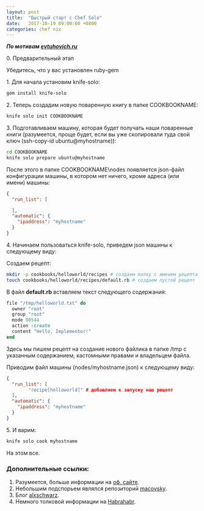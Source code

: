 ```yaml
---
layout: post
title:  "Быстрый старт с Chef Solo"
date:   2017-10-19 09:00:00 +0800
categories: chef nix
---
```

 
***По мотивам [evtuhovich.ru](http://evtuhovich.ru/blog/2014/03/28/knife-solo/)***

0\. Предварительный этап

Убедитесь, что у вас установлен ruby-gem

1\. Для начала установим knife-solo:

```sh
gem install knife-solo
```

2\. Теперь создадим новую поваренную книгу в папке COOKBOOKNAME:

```sh
knife solo init COOKBOOKNAME
```

3\. Подготавливаем машину, которая будет получать наши поваренные книги (разумеется, проще будет, если вы уже скопировали туда свой ключ (ssh-copy-id ubuntu@myhostname)):

```sh
cd COOKBOOKNAME
knife solo prepare ubuntu@myhostname
```

После этого в папке COOKBOOKNAME\nodes появляется json-файл конфигурации машины, в котором нет ничего, кроме адреса (или имени) машины:

```json
{
  "run_list": [

  ],
  "automatic": {
    "ipaddress": "myhostname"
  }
}
```

4\. Начинаем пользоваться knife-solo, приведем json машины к следующему виду:

Создаем рецепт:
```sh
mkdir -p cookbooks/helloworld/recipes # создаем папку с именем рецепта
touch cookbooks/helloworld/recipes/default.rb # создаем пустой рецепт
```

В файл **default.rb** вставляем текст следующего содержания:

```rb
file "/tmp/helloworld.txt" do
  owner "root"
  group "root"
  mode 00544
  action :create
  content "Hello, Implementor!"
end
```

Здесь мы пишем рецепт на создание нового файлика в папке /tmp с указанным содержанием, кастомными правами и владельцем файла.

Приводим файл машины (nodes/myhostname.json) к следующему виду:

```json
{
  "run_list": [
        "recipe[helloworld]" # добавляем к запуску наш рецепт
  ],
  "automatic": {
    "ipaddress": "myhostname"
  }
}
```

5\. И варим: 
```sh
knife solo cook myhostname
```

На этом все.

### Дополнительные ссылки:
1. Разумеется, больше информации на [оф. сайте](https://docs.chef.io/chef_solo.html).
2. Небольшим подспорьем являлся репозиторий [macovsky](https://github.com/macovsky/rails-on-chef-solo).
3. Блог [alxschwarz](https://ru.alxschwarz.com/2012/04/chef-basics-introduction-to-cookbooks/).
4. Немного толковой информации на [Habrahabr](https://habrahabr.ru/company/epam_systems/blog/209368/).